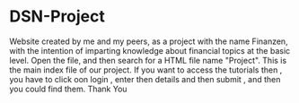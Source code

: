 # DSN-Project
Website created by me and my peers, as a project with the name Finanzen, with the intention of imparting knowledge about financial topics at the basic level.
Open the file, and then search for a HTML file name "Project". This is the main index file of our project.
If you want to access the tutorials then , you have to click oon login , enter then details and then submit , and then you could find them.
Thank You
